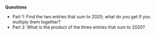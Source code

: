 **Questions**

- Part 1: Find the two entries that sum to 2020; what do you get if you multiply them together?
- Part 2: What is the product of the three entries that sum to 2020?
